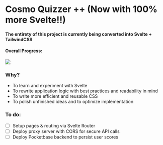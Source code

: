 # Cosmo Quizzer ++ (Now with 100% more Svelte!!)

#### The entirety of this project is currently being converted into Svelte + TailwindCSS
#### Overall Progress:  
![](https://geps.dev/progress/0)

### Why?

-   To learn and experiment with Svelte
-   To rewrite application logic with best practices and readability in mind
-   To write more efficient and reusable CSS
-   To polish unfinished ideas and to optimize implementation

### To do:

-   [ ] Setup pages & routing via Svelte Router
-   [ ] Deploy proxy server with CORS for secure API calls
-   [ ] Deploy Pocketbase backend to persist user scores
